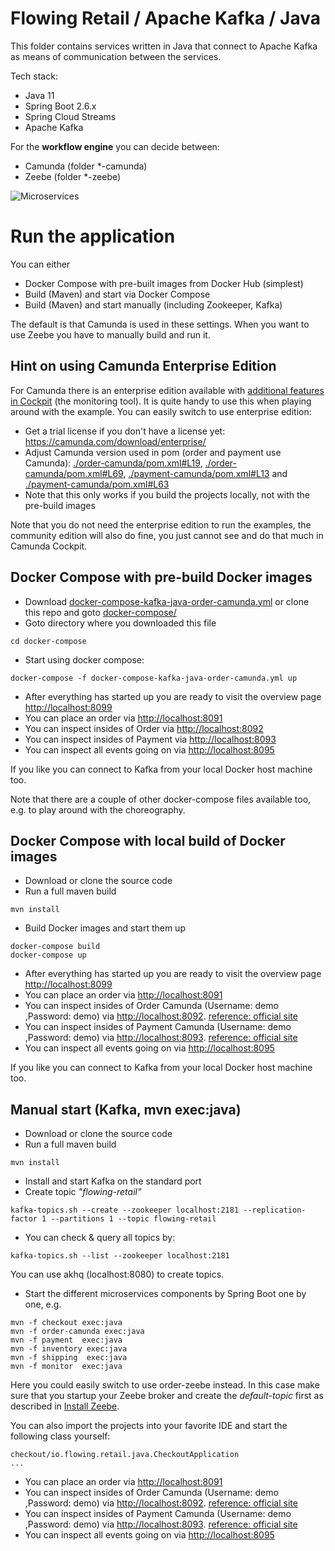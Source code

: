# Flowing Retail / Apache Kafka / Java

This folder contains services written in Java that connect to Apache Kafka as means of communication between the services.

Tech stack:

* Java 11
* Spring Boot 2.6.x
* Spring Cloud Streams
* Apache Kafka

For the **workflow engine** you can decide between:
* Camunda (folder \*-camunda)
* Zeebe (folder \*-zeebe)

![Microservices](../../docs/kafka-services.png)

# Run the application

You can either

* Docker Compose with pre-built images from Docker Hub (simplest)
* Build (Maven) and start via Docker Compose
* Build (Maven) and start manually (including Zookeeper, Kafka)

The default is that Camunda is used in these settings. When you want to use Zeebe you have to manually build and run it.

## Hint on using Camunda Enterprise Edition

For Camunda there is an enterprise edition available with [additional features in Cockpit](https://camunda.com/products/cockpit/#/features) (the monitoring tool). It is quite handy to use this when playing around with the example. You can easily switch to use enterprise edition:

* Get a trial license if you don't have a license yet: https://camunda.com/download/enterprise/
* Adjust Camunda version used in pom (order and payment use Camunda): [./order-camunda/pom.xml#L19](./order-camunda/pom.xml#L19), [./order-camunda/pom.xml#L69](./order-camunda/pom.xml#L69), [./payment-camunda/pom.xml#L13](./payment-camunda/pom.xml#L13) and [./payment-camunda/pom.xml#L63](./payment-camunda/pom.xml#L63)
* Note that this only works if you build the projects locally, not with the pre-build images

Note that you do not need the enterprise edition to run the examples, the community edition will also do fine, you just cannot see and do that much in Camunda Cockpit.


## Docker Compose with pre-build Docker images

* Download [docker-compose-kafka-java-order-camunda.yml](../../runner/docker-compose/docker-compose-kafka-java-order-camunda.yml) or clone this repo and goto [docker-compose/](../../runner/docker-compose/)
* Goto directory where you downloaded this file

```
cd docker-compose
```

* Start using docker compose:

```
docker-compose -f docker-compose-kafka-java-order-camunda.yml up
```

* After everything has started up you are ready to visit the overview page [http://localhost:8099](http://localhost:8089)
* You can place an order via [http://localhost:8091](http://localhost:8091)
* You can inspect insides of Order via [http://localhost:8092](http://localhost:8092)
* You can inspect insides of Payment via [http://localhost:8093](http://localhost:8093)
* You can inspect all events going on via [http://localhost:8095](http://localhost:8095)

If you like you can connect to Kafka from your local Docker host machine too. 

Note that there are a couple of other docker-compose files available too, e.g. to play around with the choreography.


## Docker Compose with local build of Docker images

* Download or clone the source code
* Run a full maven build

```
mvn install
```

* Build Docker images and start them up

```
docker-compose build
docker-compose up
```

* After everything has started up you are ready to visit the overview page [http://localhost:8099](http://localhost:8099)
* You can place an order via [http://localhost:8091](http://localhost:8091)
* You can inspect insides of Order Camunda (Username: demo ,Password: demo) via [http://localhost:8092](http://localhost:8092). [reference: official site](https://docs.camunda.org/manual/7.16/webapps/admin/user-management/#initial-user-setup)
* You can inspect insides of Payment Camunda (Username: demo ,Password: demo)  via [http://localhost:8093](http://localhost:8093). [reference: official site](https://docs.camunda.org/manual/7.16/webapps/admin/user-management/#initial-user-setup)
* You can inspect all events going on via [http://localhost:8095](http://localhost:8095)

If you like you can connect to Kafka from your local Docker host machine too. 


## Manual start (Kafka, mvn exec:java)

* Download or clone the source code
* Run a full maven build

```
mvn install
```

* Install and start Kafka on the standard port
* Create topic *"flowing-retail"*

```
kafka-topics.sh --create --zookeeper localhost:2181 --replication-factor 1 --partitions 1 --topic flowing-retail
```

* You can check & query all topics by:

```
kafka-topics.sh --list --zookeeper localhost:2181
```

You can use akhq (localhost:8080) to create topics.

* Start the different microservices components by Spring Boot one by one, e.g.

```
mvn -f checkout exec:java
mvn -f order-camunda exec:java
mvn -f payment  exec:java
mvn -f inventory exec:java
mvn -f shipping  exec:java
mvn -f monitor  exec:java
```

Here you could easily switch to use order-zeebe instead. In this case make sure that you startup your Zeebe broker and create the *default-topic* first as described in [Install Zeebe](https://docs.zeebe.io/introduction/install.html).

You can also import the projects into your favorite IDE and start the following class yourself:

```
checkout/io.flowing.retail.java.CheckoutApplication
...
```

* You can place an order via [http://localhost:8091](http://localhost:8091)
* You can inspect insides of Order Camunda (Username: demo ,Password: demo) via [http://localhost:8092](http://localhost:8092). [reference: official site](https://docs.camunda.org/manual/7.16/webapps/admin/user-management/#initial-user-setup)
* You can inspect insides of Payment Camunda (Username: demo ,Password: demo)  via [http://localhost:8093](http://localhost:8093). [reference: official site](https://docs.camunda.org/manual/7.16/webapps/admin/user-management/#initial-user-setup)
* You can inspect all events going on via [http://localhost:8095](http://localhost:8095)
